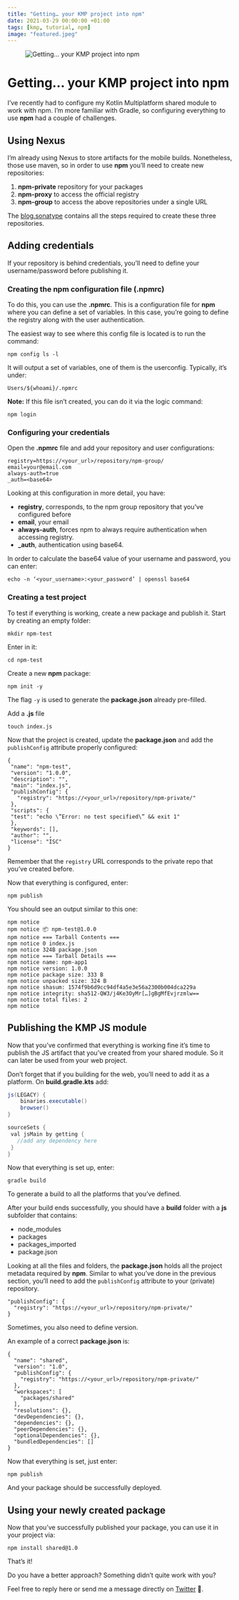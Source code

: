 ```yaml
---
title: "Getting… your KMP project into npm"
date: 2021-03-29 00:00:00 +01:00
tags: [kmp, tutorial, npm]
image: "featured.jpeg"
---
```


<figure>
<img src="/getting-your-kmp-project-into-npm/featured.jpeg" alt="Getting… your KMP project into npm">
</figure>

# Getting… your KMP project into npm

I’ve recently had to configure my Kotlin Multiplatform shared module to work with npm. I’m more familiar with Gradle, so configuring everything to use **npm** had a couple of challenges.


## Using Nexus

I’m already using Nexus to store artifacts for the mobile builds. Nonetheless, those use maven, so in order to use **npm** you’ll need to create new repositories:
1. **npm-private** repository for your packages
2. **npm-proxy** to access the official registry
3. **npm-group** to access the above repositories under a single URL

The [blog.sonatype](https://blog.sonatype.com/using-nexus-3-as-your-repository-part-2-npm-packages) contains all the steps required to create these three repositories.


## Adding credentials

If your repository is behind credentials, you’ll need to define your username/password before publishing it.

### Creating the npm configuration file (.npmrc)

To do this, you can use the **.npmrc**. This is a configuration file for **npm** where you can define a set of variables. In this case, you’re going to define the registry along with the user authentication.

The easiest way to see where this config file is located is to run the command:

```shell
npm config ls -l
```

It will output a set of variables, one of them is the userconfig. Typically, it’s under:

```shell
Users/${whoami}/.npmrc
```

**Note:** If this file isn’t created, you can do it via the logic command:

```shell
npm login
```


### Configuring your credentials

Open the **.npmrc** file and add your repository and user configurations:
```shell
registry=https://<your_url>/repository/npm-group/
email=your@email.com
always-auth=true
_auth=<base64>
```

Looking at this configuration in more detail, you have:
- **registry**, corresponds, to the npm group repository that you’ve configured before
- **email**, your email
- **always-auth**, forces npm to always require authentication when accessing registry.
- **_auth**, authentication using base64.

In order to calculate the base64 value of your username and password, you can enter:
```shell
echo -n ‘<your_username>:<your_password’ | openssl base64
```


### Creating a test project

To test if everything is working, create a new package and publish it.
Start by creating an empty folder:

```shell
mkdir npm-test
```

Enter in it:

```shell
cd npm-test
```

Create a new **npm** package:

```shell
npm init -y
```

The flag `-y` is used to generate the **package.json** already pre-filled.

Add a **.js** file

```shell
touch index.js
```

Now that the project is created, update the **package.json** and add the `publishConfig` attribute properly configured:

```shell
{
 "name": "npm-test",
 "version": "1.0.0",
 "description": "",
 "main": "index.js",
 "publishConfig": {
   "registry": "https://<your_url>/repository/npm-private/"
 },
 "scripts": {
 "test": "echo \”Error: no test specified\” && exit 1"
 },
 "keywords": [],
 "author": "",
 "license": "ISC"
}
```

Remember that the `registry` URL corresponds to the private repo that you’ve created before.

Now that everything is configured, enter:

```shell
npm publish
```

You should see an output similar to this one:

```shell
npm notice
npm notice 📦 npm-test@1.0.0
npm notice === Tarball Contents ===
npm notice 0 index.js
npm notice 324B package.json
npm notice === Tarball Details ===
npm notice name: npm-app1
npm notice version: 1.0.0
npm notice package size: 333 B
npm notice unpacked size: 324 B
npm notice shasum: 1574f9b6d9cc94df4a5e3e56a2300b004dca229a
npm notice integrity: sha512-QW3/j4Ke3OyMr[…]gBgMfEvjrzmlw==
npm notice total files: 2
npm notice
```


## Publishing the KMP JS module

Now that you’ve confirmed that everything is working fine it’s time to publish the JS artifact that you’ve created from your shared module. So it can later be used from your web project.

Don’t forget that if you building for the web, you’ll need to add it as a platform. On **build.gradle.kts** add:

```gradle
js(LEGACY) {
    binaries.executable()
    browser()
}

sourceSets {
 val jsMain by getting {
   //add any dependency here
 }
}
```

Now that everything is set up, enter:

```shell
gradle build
```

To generate a build to all the platforms that you’ve defined.

After your build ends successfully, you should have a **build** folder with a **js** subfolder that contains:

- node_modules
- packages
- packages_imported
- package.json

Looking at all the files and folders, the **package.json** holds all the project metadata required by **npm**. Similar to what you’ve done in the previous section, you’ll need to add the `publishConfig` attribute to your (private) repository.

```shell
"publishConfig": {
  "registry": "https://<your_url>/repository/npm-private/"
}
```

Sometimes, you also need to define version.

An example of a correct **package.json** is:

```shell
{
  "name": "shared",
  "version": "1.0",
  "publishConfig": {
    "registry": "https://<your_url>/repository/npm-private/"
  },
  "workspaces": [
    "packages/shared"
  ],
  "resolutions": {},
  "devDependencies": {},
  "dependencies": {},
  "peerDependencies": {},
  "optionalDependencies": {},
  "bundledDependencies": []
}
```

Now that everything is set, just enter:

```shell
npm publish
```

And your package should be successfully deployed.

## Using your newly created package

Now that you’ve successfully published your package, you can use it in your project via:

```shell
npm install shared@1.0
```
That’s it!


Do you have a better approach? Something didn’t quite work with you?

Feel free to reply here or send me a message directly on [Twitter](https://twitter.com/cafonsomota) 🙂.
